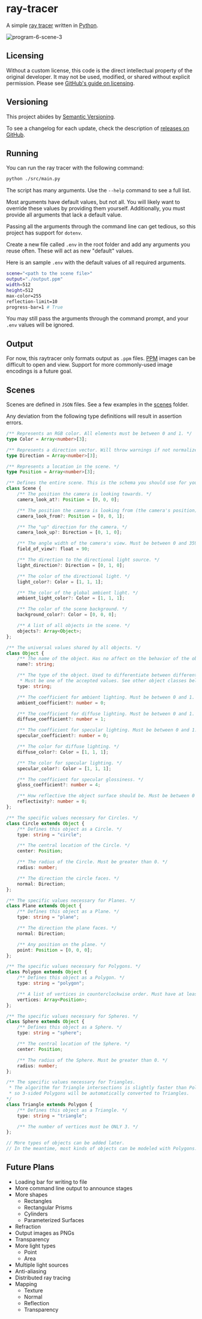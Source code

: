 # ray-tracer

A simple [ray tracer](https://en.wikipedia.org/wiki/Ray_tracing_(graphics)) written in [Python](https://www.python.org/).

![program-6-scene-3](https://user-images.githubusercontent.com/28303477/224002637-4f6d5e4d-c5f9-428f-9237-80e46799bcb7.png)

## Licensing

Without a custom license, this code is the direct intellectual property of the original developer. It may not be used, modified, or shared without explicit permission. Please see [GitHub's guide on licensing](https://docs.github.com/en/repositories/managing-your-repositorys-settings-and-features/customizing-your-repository/licensing-a-repository).

## Versioning

This project abides by [Semantic Versioning](https://semver.org/).

To see a changelog for each update, check the description of [releases on GitHub](https://github.com/JstnMcBrd/ray-tracer/releases).

## Running

You can run the ray tracer with the following command:

```bash
python ./src/main.py
```

The script has many arguments. Use the `--help` command to see a full list.

Most arguments have default values, but not all. You will likely want to override these values by providing them yourself. Additionally, you must provide all arguments that lack a default value.

Passing all the arguments through the command line can get tedious, so this project has support for `dotenv`.

Create a new file called `.env` in the root folder and add any arguments you reuse often. These will act as new "default" values.

Here is an sample `.env` with the default values of all required arguments.
```bash
scene="<path to the scene file>"
output="./output.ppm"
width=512
height=512
max-color=255
reflection-limit=10
progress-bar=1 # True
```

You may still pass the arguments through the command prompt, and your `.env` values will be ignored.

## Output

For now, this raytracer only formats output as `.ppm` files. [PPM](https://en.wikipedia.org/wiki/Netpbm) images can be difficult to open and view. Support for more commonly-used image encodings is a future goal.

## Scenes

Scenes are defined in `JSON` files. See a few examples in the [scenes](/scenes/) folder.

Any deviation from the following type definitions will result in assertion errors.

```ts
/** Represents an RGB color. All elements must be between 0 and 1. */
type Color = Array<number>[3];

/** Represents a direction vector. Will throw warnings if not normalized. */
type Direction = Array<number>[3];

/** Represents a location in the scene. */
type Position = Array<number>[3]; 

/** Defines the entire scene. This is the schema you should use for your scene JSON files. */
class Scene {
	/** The position the camera is looking towards. */
	camera_look_at?: Position = [0, 0, 0];

	/** The position the camera is looking from (the camera's position). */
	camera_look_from?: Position = [0, 0, 1];

	/** The "up" direction for the camera. */
	camera_look_up?: Direction = [0, 1, 0];

	/** The angle width of the camera's view. Must be between 0 and 359. */
	field_of_view?: float = 90;

	/** The direction to the directional light source. */
	light_direction?: Direction = [0, 1, 0];

	/** The color of the directional light. */
	light_color?: Color = [1, 1, 1];

	/** The color of the global ambient light. */
	ambient_light_color?: Color = [1, 1, 1];

	/** The color of the scene background. */
	background_color?: Color = [0, 0, 0];

	/** A list of all objects in the scene. */
	objects?: Array<Object>;
};

/** The universal values shared by all objects. */
class Object {
	/** The name of the object. Has no affect on the behavior of the object. */
	name?: string;

	/** The type of the object. Used to differentiate between different classes of objects.
	 * Must be one of the accepted values. See other object classes below. */
	type: string;

	/** The coefficient for ambient lighting. Must be between 0 and 1. */
	ambient_coefficient?: number = 0;

	/** The coefficient for diffuse lighting. Must be between 0 and 1. */
	diffuse_coefficient?: number = 1;

	/** The coefficient for specular lighting. Must be between 0 and 1. */
	specular_coefficient?: number = 0;

	/** The color for diffuse lighting. */
	diffuse_color?: Color = [1, 1, 1];

	/** The color for specular lighting. */
	specular_color?: Color = [1, 1, 1];

	/** The coefficient for specular glossiness. */
	gloss_coefficient?: number = 4;

	/** How reflective the object surface should be. Must be between 0 and 1. */
	reflectivity?: number = 0;
};

/** The specific values necessary for Circles. */
class Circle extends Object {
	/** Defines this object as a Circle. */
	type: string = "circle";

	/** The central location of the Circle. */
	center: Position;

	/** The radius of the Circle. Must be greater than 0. */
	radius: number;

	/** The direction the circle faces. */
	normal: Direction;
};

/** The specific values necessary for Planes. */
class Plane extends Object {
	/** Defines this object as a Plane. */
	type: string = "plane";

	/** The direction the plane faces. */
	normal: Direction;

	/** Any position on the plane. */
	point: Position = [0, 0, 0];
};

/** The specific values necessary for Polygons. */
class Polygon extends Object {
	/** Defines this object as a Polygon. */
	type: string = "polygon";

	/** A list of vertices in counterclockwise order. Must have at least 3. */
	vertices: Array<Position>;
};

/** The specific values necessary for Spheres. */
class Sphere extends Object {
	/** Defines this object as a Sphere. */
	type: string = "sphere";

	/** The central location of the Sphere. */
	center: Position;

	/** The radius of the Sphere. Must be greater than 0. */
	radius: number;
};

/** The specific values necessary for Triangles.
 * The algorithm for Triangle intersections is slightly faster than Polygons,
 * so 3-sided Polygons will be automatically converted to Triangles.
*/
class Triangle extends Polygon {
	/** Defines this object as a Triangle. */
	type: string = "triangle";

	/** The number of vertices must be ONLY 3. */
};

// More types of objects can be added later.
// In the meantime, most kinds of objects can be modeled with Polygons.
```

## Future Plans

- Loading bar for writing to file
- More command line output to announce stages
- More shapes
	- Rectangles
	- Rectangular Prisms
	- Cylinders
	- Parameterized Surfaces
- Refraction
- Output images as PNGs
- Transparency
- More light types
	- Point
	- Area
- Multiple light sources
- Anti-aliasing
- Distributed ray tracing
- Mapping
	- Texture
	- Normal
	- Reflection
	- Transparency
